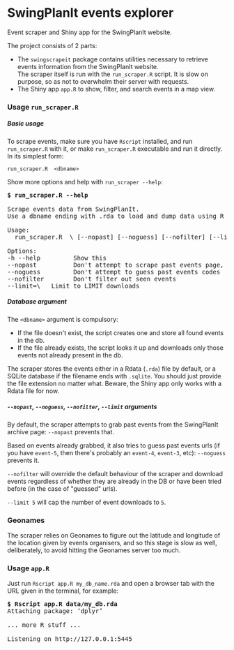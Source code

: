 # SwingPlanIt events explorer 

Event scraper and Shiny app for the SwingPlanIt website.  

The project consists of 2 parts:
* The `swingscrapeit` package contains utilities necessary to retrieve events information from the SwingPlanIt website.  
The scraper itself is run with the `run_scraper.R` script. It is slow on purpose, so as not to overwhelm their server with requests.
* The Shiny app `app.R` to show, filter, and search events in a map view.

### Usage `run_scraper.R`

##### Basic usage 
To scrape events, make sure you have `Rscript` installed, and run `run_scraper.R` with it, or make `run_scraper.R` executable and run it directly. In its simplest form:
```
run_scraper.R  <dbname>
```
Show more options and help with `run_scraper --help`:
<pre>
<b>$ run_scraper.R --help</b>

Scrape events data from SwingPlanIt. 
Use a dbname ending with .rda to load and dump data using R objects.

Usage:
  run_scraper.R  \<dbname> [--nopast] [--noguess] [--nofilter] [--limit \<LIMIT>]

Options:
-h --help         Show this
--nopast          Don't attempt to scrape past events page, but still try to guess.
--noguess         Don't attempt to guess past events codes
--nofilter        Don't filter out seen events
--limit=\<LIMIT>   Limit to LIMIT downloads</pre>


##### Database argument
The `<dbname>` argument is compulsory:
* If the file doesn't exist, the script creates one and store all found events in the db.
* If the file already exists, the script looks it up and downloads only those events not already present in the db.

The scraper stores the events either in a Rdata (`.rda`) file by default, or a SQLite database if the filename ends with `.sqlite`.
You should just provide the file extension no matter what. Beware, the Shiny app only works with a Rdata file for now.

##### `--nopast`, `--noguess`, `--nofilter`, `--limit` arguments

By default, the scraper attempts to grab past events from the SwingPlanIt archive page: `--nopast` prevents that.  

Based on events already grabbed, it also tries to guess past events urls (if you have `event-5`, then there's probably an `event-4`, `event-3`, etc): `--noguess` prevents it.  

`--nofilter` will override the default behaviour of the scraper and download events regardless of whether they are already in the DB or have been tried before (in the case of "guessed" urls).  

`--limit 5` will cap the number of event downloads to `5`. 

### Geonames
The scraper relies on Geonames to figure out the latitude and longitude of the location given by events organisers, and so this stage is slow as well, deliberately, to avoid hitting the Geonames server too much.

### Usage `app.R`
Just run `Rscript app.R my_db_name.rda` and open a browser tab with the URL given in the terminal, for example:
<pre>
<b>$ Rscript app.R data/my_db.rda</b>
Attaching package: ‘dplyr’<br>
... more R stuff ...<br>
Listening on http://127.0.0.1:5445</pre>



